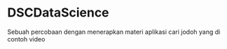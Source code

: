 # DSCDataScience
Sebuah percobaan dengan menerapkan materi aplikasi cari jodoh yang di contoh video
